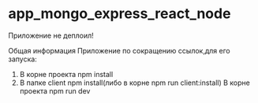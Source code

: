 # app_mongo_express_react_node

Приложение не деплоил!

Общая информация
Приложение по сокращению ссылок,для его запуска:
1. В корне проекта npm install
2. В папке client npm install(либо в корне npm run client:install)
В корне проекта npm run dev
